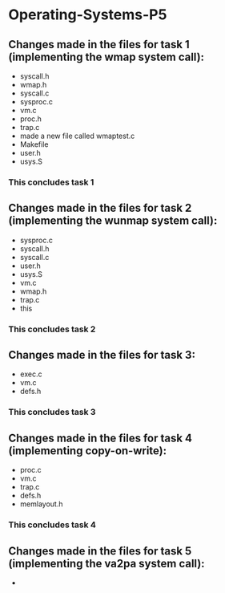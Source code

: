 # Operating-Systems-P5

## Changes made in the files for task 1 (implementing the wmap system call):
- syscall.h
- wmap.h
- syscall.c
- sysproc.c
- vm.c
- proc.h
- trap.c
- made a new file called wmaptest.c
- Makefile
- user.h
- usys.S
### This concludes task 1

## Changes made in the files for task 2 (implementing the wunmap system call):
- sysproc.c
- syscall.h
- syscall.c
- user.h
- usys.S
- vm.c
- wmap.h
- trap.c
- this
### This concludes task 2

## Changes made in the files for task 3:
- exec.c
- vm.c
- defs.h
### This concludes task 3

## Changes made in the files for task 4 (implementing copy-on-write):
- proc.c
- vm.c
- trap.c
- defs.h
- memlayout.h
### This concludes task 4

## Changes made in the files for task 5 (implementing the va2pa system call):
- 

